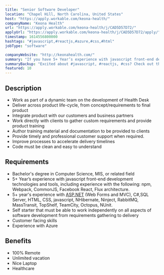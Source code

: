 ```yaml
---
title: "Senior Software Developer"
location: "Chapel Hill, North Carolina, United States"
host: "https://apply.workable.com/keona-health/"
companyName: "Keona Health"
url: "https://apply.workable.com/keona-health/j/CAD5D57D72/"
applyUrl: "https://apply.workable.com/keona-health/j/CAD5D57D72/apply/"
timestamp: 1614556800000
hashtags: "#javascript,#reactjs,#azure,#css,#html"
jobType: "software"

companyWebsite: "http://keonahealth.com/"
summary: "If you have 5+ Year’s experience with javascript front-end development technologies and tools, Keona Health is looking for someone with your knowledge."
summaryBackup: "Excited about #javascript, #reactjs, #css? Check out this job post!"
featured: 10
---
```


## Description

*   Work as part of a dynamic team on the development of Health Desk
*   Deliver across product life-cycle, from concept/requirements to final product
*   Integrate product with our customers and business partners
*   Work directly with clients to gather custom requirements and provide product training
*   Author training material and documentation to be provided to clients
*   Provide timely and professional customer support when required.
*   Improve processes to accelerate delivery timelines
*   Code must be clean and easy to understand

## Requirements

*   Bachelor's degree in Computer Science, MIS, or related field
*   5+ Year’s experience with javascript front-end development technologies and tools, including experience with the following: npm, Webpack, CommonJS, Facebook React, Flux architecture.
*   5+ year's experience with [ASP.NET](http://asp.net/) (Web Forms and MVC), C#,SQL Server, HTML, CSS, javascript, NHibernate, Ninject, RabbitMQ, MassTransit, TopShelf, TeamCity, Octopus, NUnit.
*   Self starter that must be able to work independently on all aspects of software development from requirements gathering to delivery
*   Customer facing skills
*   Experience with Azure

## Benefits

*   100% Remote
*   Unlimited vacation
*   Nice Laptop
*   Healthcare
